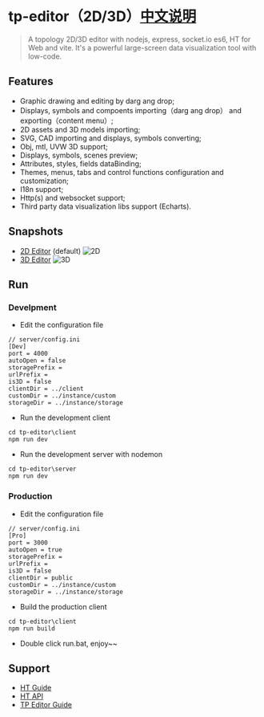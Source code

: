# tp-editor（2D/3D）[中文说明](https://github.com/51fe/tp-editor/blob/master/README_zh.md)
> A topology 2D/3D editor with nodejs, express, socket.io es6, HT for Web and vite. It's a powerful large-screen data visualization tool with low-code.

## Features

- Graphic drawing and editing by darg ang drop;
- Displays, symbols and compoents importing（darg ang drop） and exporting（content menu）;
- 2D assets and 3D models importing;
- SVG, CAD importing and displays, symbols converting;
- Obj, mtl, UVW 3D support;
- Displays, symbols, scenes preview;
- Attributes, styles, fields dataBinding;
- Themes, menus, tabs and control functions configuration and customization;
- I18n support;
- Http(s) and websocket support;
- Third party data visualization libs support (Echarts).

## Snapshots
- [2D Editor](http://tpeditor-env.eba-hytcx9mr.ap-east-1.elasticbeanstalk.com/) (default)
![2D](https://www.riafan.com/github/tp-editor/2d.png)
- [3D Editor](http://tpeditor-env.eba-hytcx9mr.ap-east-1.elasticbeanstalk.com/3d.html)
![3D](https://www.riafan.com/github/tp-editor/3d.png)

## Run

### Develpment

- Edit the configuration file

```shell
// server/config.ini
[Dev]
port = 4000
autoOpen = false
storagePrefix =
urlPrefix =
is3D = false
clientDir = ../client
customDir = ../instance/custom
storageDir = ../instance/storage
```
- Run the development client

```shell
cd tp-editor\client
npm run dev
```
- Run the development server with nodemon

```shell
cd tp-editor\server
npm run dev
```

### Production

- Edit the configuration file

```shell
// server/config.ini
[Pro]
port = 3000
autoOpen = true
storagePrefix =
urlPrefix =
is3D = false
clientDir = public
customDir = ../instance/custom
storageDir = ../instance/storage
```
- Build the production client
```shell
cd tp-editor\client
npm run build
```
- Double click run.bat, enjoy~~

## Support

- [HT Guide](https://www.hightopo.com/guide/guide/core/treetableview/examples/example_structure.html)
- [HT API](https://www.hightopo.com/guide/doc/index.html)
- [TP Editor Guide](https://www.yuque.com/riafan/gbr71g/cllgrw)
